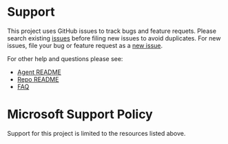 # Support

This project uses GitHub issues to track bugs and feature requets. Please search existing [issues][] before
filing new issues to avoid duplicates. For new issues, file your bug or feature request as a [new issue][].

For other help and questions please see:

- [Agent README][]
- [Repo README]()
- [FAQ][]

# Microsoft Support Policy

Support for this project is limited to the resources listed above.

[FAQ]: ./FAQ.md
[issues]: https://github.com/PowerShell/AISH/issues
[new issue]: https://github.com/PowerShell/AISH/issues/new/choose
[Agent README]: ../shell/README.md
[Repo README]: ../README.md